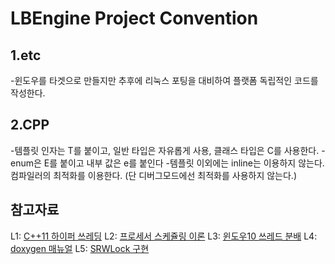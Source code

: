 LBEngine Project Convention
================================

1.etc
-------------------------

-윈도우를 타겟으로 만들지만 추후에 리눅스 포팅을 대비하여 플랫폼 독립적인 코드를 작성한다.

2.CPP
-------------------------

-템플릿 인자는 T를 붙이고, 일반 타입은 자유롭게 사용, 클래스 타입은 C를 사용한다.
-enum은 E를 붙이고 내부 값은 e를 붙인다
-템플릿 이외에는 inline는 이용하지 않는다. 컴파일러의 최적화를 이용한다.
(단 디버그모드에선 최적화를 사용하지 않는다.)

참고자료
-------------------------

L1: [C++11 하이퍼 쓰레딩](https://eli.thegreenplace.net/2016/c11-threads-affinity-and-hyperthreading)
L2: [프로세서 스케쥴링 이론](http://colomy.tistory.com/120)
L3: [윈도우10 쓰레드 분배](http://www.hwbattle.com/bbs/board.php?bo_table=news&wr_id=70307)
L4: [doxygen 매뉴얼](https://rinovation.tistory.com/77)
L5: [SRWLock 구현](https://megayuchi.com/2017/06/25/srwlock-%EB%B9%A0%EB%A5%B8-%EC%84%B1%EB%8A%A5%EC%9D%98-%EB%B9%84%EA%B2%B0)
